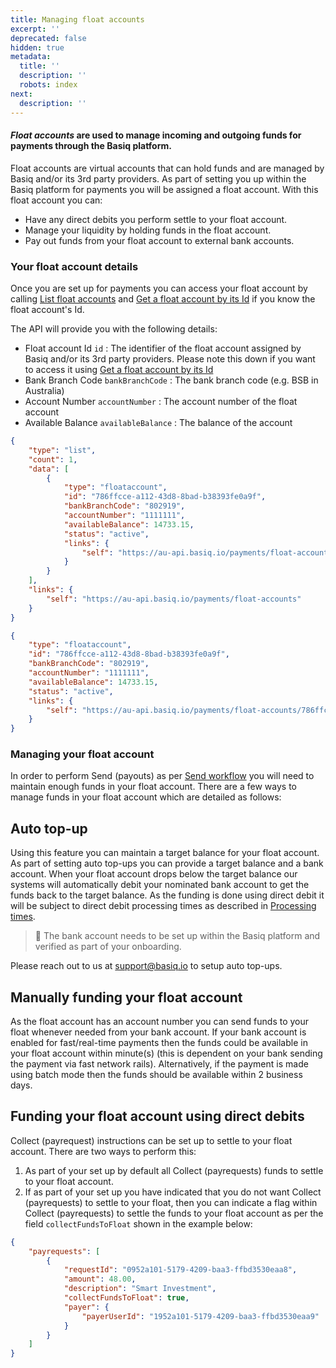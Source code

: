 ```yaml
---
title: Managing float accounts
excerpt: ''
deprecated: false
hidden: true
metadata:
  title: ''
  description: ''
  robots: index
next:
  description: ''
---
```

#### *Float accounts* are used to manage incoming and outgoing funds for payments through the Basiq platform.

Float accounts are virtual accounts that can hold funds and are managed by Basiq and/or its 3rd party providers. As part of setting you up within the Basiq platform for payments you will be assigned a float account. With this float account you can:

* Have any direct debits you perform settle to your float account.
* Manage your liquidity by holding funds in the float account.
* Pay out funds from your float account to external bank accounts.

### Your float account details

Once you are set up for payments you can access your float account by calling [List float accounts](ref:listfloataccounts) and [Get a float account by its Id](ref:getfloataccount) if you know the float account's Id.

The API will provide you with the following details:

* Float account Id `id` : The identifier of the float account assigned by Basiq and/or its 3rd party providers. Please note this down if you want to access it using [Get a float account by its Id](ref:getfloataccount) 
* Bank Branch Code `bankBranchCode` : The bank branch code (e.g. BSB in Australia)
* Account Number `accountNumber` : The account number of the float account
* Available Balance `availableBalance` : The balance of the account

```json List float accounts
{
    "type": "list",
    "count": 1,
    "data": [
        {
            "type": "floataccount",
            "id": "786ffcce-a112-43d8-8bad-b38393fe0a9f",
            "bankBranchCode": "802919",
            "accountNumber": "1111111",
            "availableBalance": 14733.15,
            "status": "active",
            "links": {
                "self": "https://au-api.basiq.io/payments/float-accounts/786ffcce-a112-43d8-8bad-b38393fe0a9f"
            }
        }
    ],
    "links": {
        "self": "https://au-api.basiq.io/payments/float-accounts"
    }
}
```

```json Get float account
{
    "type": "floataccount",
    "id": "786ffcce-a112-43d8-8bad-b38393fe0a9f",
    "bankBranchCode": "802919",
    "accountNumber": "1111111",
    "availableBalance": 14733.15,
    "status": "active",
    "links": {
        "self": "https://au-api.basiq.io/payments/float-accounts/786ffcce-a112-43d8-8bad-b38393fe0a9f"
    }
}
```

### Managing your float account

In order to perform Send (payouts) as per [Send workflow](doc:send-workflow) you will need to maintain enough funds in your float account. There are a few ways to manage funds in your float account which are detailed as follows:

## Auto top-up

Using this feature you can maintain a target balance for your float account. As part of setting auto top-ups you can provide a target balance and a bank account. When your float account drops below the target balance our systems will automatically debit your nominated bank account to get the funds back to the target balance. As the funding is done using direct debit it will be subject to direct debit processing times as described in [Processing times](doc:payments-processing-times).

> 📘 The bank account needs to be set up within the Basiq platform and verified as part of your onboarding.

Please reach out to us at [support@basiq.io](mailto:support@basiq.io) to setup auto top-ups.

## Manually funding your float account

As the float account has an account number you can send funds to your float whenever needed from your bank account. If your bank account is enabled for fast/real-time payments then the funds could be available in your float account within minute(s) (this is dependent on your bank sending the payment via fast network rails). Alternatively, if the payment is made using batch mode then the funds should be available within 2 business days.

## Funding your float account using direct debits

Collect (payrequest) instructions can be set up to settle to your float account. There are two ways to perform this:

1. As part of your set up by default all Collect (payrequests) funds to settle to your float account.
2. If as part of your set up you have indicated that you do not want Collect (payrequests) to settle to your float, then you can indicate a flag within Collect (payrequests) to settle the funds to your float account as per the field `collectFundsToFloat` shown in the example below:

```json
{
    "payrequests": [
        {
            "requestId": "0952a101-5179-4209-baa3-ffbd3530eaa8",
            "amount": 48.00,
            "description": "Smart Investment",
            "collectFundsToFloat": true,
            "payer": {
                "payerUserId": "1952a101-5179-4209-baa3-ffbd3530eaa9"
            }
        }
    ]
}
```
